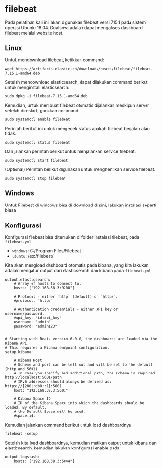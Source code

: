 # filebeat
Pada pelatihan kali ini, akan digunakan filebeat versi 7.15.1 pada sistem operasi Ubuntu 18.04. Goalsnya adalah dapat mengakses dashboard filebeat melalui website host.

## Linux
Untuk mendownload filebeat, ketikkan command:
    
    wget https://artifacts.elastic.co/downloads/beats/filebeat/filebeat-7.15.1-amd64.deb

Setelah mendownload elasticsearch, dapat dilakukan command berikut untuk menginstall elasticsearch:

    sudo dpkg -i filebeat-7.15.1-amd64.deb

Kemudian, untuk membuat filebeat otomatis dijalankan meskipun server setelah direstart, gunakan command:

    sudo systemctl enable filebeat

Perintah berikut ini untuk mengecek status apakah filebeat berjalan atau tidak.
    
    sudo systemctl status filebeat

Dan jalankan perintah berikut untuk menjalankan service filebeat.

    sudo systemctl start filebeat

(Optional) Perintah berikut digunakan untuk menghentikan service filebeat.

    sudo systemctl stop filebeat


## Windows
Untuk Filebeat di windows bisa di download [di sini](https://www.elastic.co/downloads/beats/filebeat), lakukan instalasi seperti biasa


## Konfigurasi 

Konfigurasi filebeat bisa ditemukan di folder instalasi filebeat, pada `filebeat.yml`

* `windows`: C:/Program Files/Filebeat
* `ubuntu`: /etc/filebeat/

Kita akan mengload dashboard otomatis pada kibana, yang kita lakukan adalah mengatur output dari elasticsearch dan kibana pada `filebeat.yml`

    output.elasticsearch:
        # Array of hosts to connect to.
        hosts: ["192.168.38.3:9200"]

        # Protocol - either `http` (default) or `https`.
        #protocol: "https"

        # Authentication credentials - either API key or username/password.
        #api_key: "id:api_key"
        username: "admin"
        password: "admin123"


    # Starting with Beats version 6.0.0, the dashboards are loaded via the Kibana API.
    # This requires a Kibana endpoint configuration.
    setup.kibana:

        # Kibana Host
        # Scheme and port can be left out and will be set to the default (http and 5601)
        # In case you specify and additional path, the scheme is required: http://localhost:5601/path
        # IPv6 addresses should always be defined as: https://[2001:db8::1]:5601
        host: "192.168.38.3:5601"

        # Kibana Space ID
        # ID of the Kibana Space into which the dashboards should be loaded. By default,
        # the Default Space will be used.
        #space.id:

Kemudian jalankan command berikut untuk load dashboardnya

    filebeat -setup

Setelah kita load dashboardnya, kemudian matikan output untuk kibana dan elasticsearch, kemudian lakukan konfigurasi enable pada:

    output.logstash:
        hosts: ["192.168.38.3:5044"]
